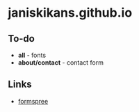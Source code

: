 # janiskikans.github.io

## To-do

- **all** - fonts
- **about/contact** - contact form

## Links

- [formspree](https://formspree.io/)
